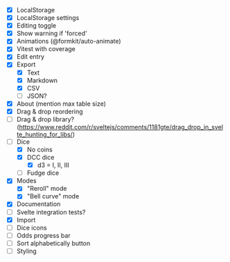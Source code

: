 - [x] LocalStorage
- [x] LocalStorage settings
- [x] Editing toggle
- [x] Show warning if 'forced'
- [x] Animations (@formkit/auto-animate)
- [x] Vitest with coverage
- [x] Edit entry
- [x] Export
  - [x] Text
  - [x] Markdown
  - [x] CSV
  - [ ] JSON?
- [x] About (mention max table size)
- [x] Drag & drop reordering
- [ ] Drag & drop library? (https://www.reddit.com/r/sveltejs/comments/1181gte/drag_drop_in_svelte_hunting_for_libs/)
- [ ] Dice
  - [x] No coins
  - [x] DCC dice
    - [x] d3 = I, II, III
  - [ ] Fudge dice
- [x] Modes
  - [x] "Reroll" mode
  - [x] "Bell curve" mode
- [x] Documentation
- [ ] Svelte integration tests?
- [x] Import
- [ ] Dice icons
- [ ] Odds progress bar
- [ ] Sort alphabetically button
- [ ] Styling
